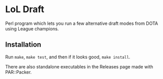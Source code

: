 # LoL Draft

Perl program which lets you run a few alternative draft modes from DOTA using
League champions.

## Installation

Run `make`, `make test`, and then if it looks good, `make install`.

There are also standalone executables in the Releases page made with PAR::Packer.